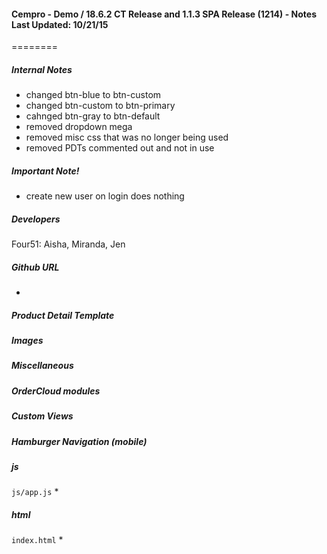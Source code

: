 #### Cempro - Demo  / 18.6.2 CT Release and 1.1.3 SPA Release  (1214) - Notes Last Updated: 10/21/15 
======== 


##### Internal Notes
* changed btn-blue to btn-custom
* changed btn-custom to btn-primary
* cahnged btn-gray to btn-default 
* removed dropdown mega 
* removed misc css that was no longer being used
* removed PDTs commented out and not in use

##### Important Note! 
* create new user on login does nothing



##### Developers
Four51: Aisha, Miranda, Jen

##### Github URL
* 

##### Product Detail Template 


##### Images


##### Miscellaneous


##### OrderCloud modules


##### Custom Views


##### Hamburger Navigation (mobile)


##### js
`js/app.js` 
* 



##### html
`index.html`
* 


